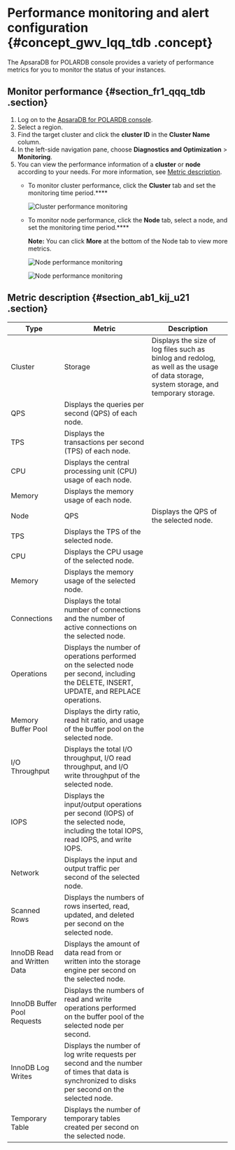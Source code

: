 # Performance monitoring and alert configuration {#concept_gwv_lqq_tdb .concept}

The ApsaraDB for POLARDB console provides a variety of performance metrics for you to monitor the status of your instances.

## Monitor performance {#section_fr1_qqq_tdb .section}

1.  Log on to the [ApsaraDB for POLARDB console](https://polardb.console.aliyun.com/).
2.  Select a region.
3.  Find the target cluster and click the **cluster ID** in the **Cluster Name** column.
4.  In the left-side navigation pane, choose **Diagnostics and Optimization** \> **Monitoring**.
5.  You can view the performance information of a **cluster** or **node** according to your needs. For more information, see [Metric description](#).
    -   To monitor cluster performance, click the **Cluster** tab and set the monitoring time period.****

        ![Cluster performance monitoring](http://static-aliyun-doc.oss-cn-hangzhou.aliyuncs.com/assets/img/3031/156868702734680_en-US.png)

    -   To monitor node performance, click the **Node** tab, select a node, and set the monitoring time period.**** 

        **Note:** You can click **More** at the bottom of the Node tab to view more metrics.

        ![Node performance monitoring](http://static-aliyun-doc.oss-cn-hangzhou.aliyuncs.com/assets/img/3031/156868702734681_en-US.png)

        ![Node performance monitoring](http://static-aliyun-doc.oss-cn-hangzhou.aliyuncs.com/assets/img/3031/156868702734796_en-US.png)


## Metric description {#section_ab1_kij_u21 .section}

|Type|Metric|Description|
|----|------|-----------|
|Cluster|Storage|Displays the size of log files such as binlog and redolog, as well as the usage of data storage, system storage, and temporary storage.|
|QPS|Displays the queries per second \(QPS\) of each node.|
|TPS|Displays the transactions per second \(TPS\) of each node.|
|CPU|Displays the central processing unit \(CPU\) usage of each node.|
|Memory|Displays the memory usage of each node.|
|Node|QPS|Displays the QPS of the selected node.|
|TPS|Displays the TPS of the selected node.|
|CPU|Displays the CPU usage of the selected node.|
|Memory|Displays the memory usage of the selected node.|
|Connections|Displays the total number of connections and the number of active connections on the selected node.|
|Operations|Displays the number of operations performed on the selected node per second, including the DELETE, INSERT, UPDATE, and REPLACE operations.|
|Memory Buffer Pool|Displays the dirty ratio, read hit ratio, and usage of the buffer pool on the selected node.|
|I/O Throughput|Displays the total I/O throughput, I/O read throughput, and I/O write throughput of the selected node.|
|IOPS|Displays the input/output operations per second \(IOPS\) of the selected node, including the total IOPS, read IOPS, and write IOPS.|
|Network|Displays the input and output traffic per second of the selected node.|
|Scanned Rows|Displays the numbers of rows inserted, read, updated, and deleted per second on the selected node.|
|InnoDB Read and Written Data|Displays the amount of data read from or written into the storage engine per second on the selected node.|
|InnoDB Buffer Pool Requests|Displays the numbers of read and write operations performed on the buffer pool of the selected node per second.|
|InnoDB Log Writes|Displays the number of log write requests per second and the number of times that data is synchronized to disks per second on the selected node.|
|Temporary Table|Displays the number of temporary tables created per second on the selected node.|


